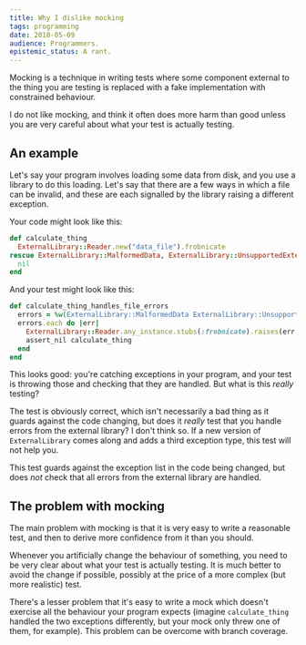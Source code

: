 ```yaml
---
title: Why I dislike mocking
tags: programming
date: 2018-05-09
audience: Programmers.
epistemic_status: A rant.
---
```


Mocking is a technique in writing tests where some component external
to the thing you are testing is replaced with a fake implementation
with constrained behaviour.

I do not like mocking, and think it often does more harm than good
unless you are very careful about what your test is actually testing.


## An example

Let's say your program involves loading some data from disk, and you
use a library to do this loading.  Let's say that there are a few ways
in which a file can be invalid, and these are each signalled by the
library raising a different exception.

Your code might look like this:

```ruby
def calculate_thing
  ExternalLibrary::Reader.new("data_file").frobnicate
rescue ExternalLibrary::MalformedData, ExternalLibrary::UnsupportedExtension
  nil
end
```

And your test might look like this:

```ruby
def calculate_thing_handles_file_errors
  errors = %w(ExternalLibrary::MalformedData ExternalLibrary::UnsupportedExtension)
  errors.each do |err|
    ExternalLibrary::Reader.any_instance.stubs(:frobnicate).raises(err.constantize)
    assert_nil calculate_thing
  end
end
```

This looks good: you're catching exceptions in your program, and your
test is throwing those and checking that they are handled.  But what
is this *really* testing?

The test is obviously correct, which isn't necessarily a bad thing as
it guards against the code changing, but does it *really* test that
you handle errors from the external library?  I don't think so.  If a
new version of `ExternalLibrary` comes along and adds a third
exception type, this test will not help you.

This test guards against the exception list in the code being changed,
but does *not* check that all errors from the external library are
handled.


## The problem with mocking

The main problem with mocking is that it is very easy to write a
reasonable test, and then to derive more confidence from it than you
should.

Whenever you artificially change the behaviour of something, you need
to be very clear about what your test is actually testing.  It is much
better to avoid the change if possible, possibly at the price of a
more complex (but more realistic) test.

There's a lesser problem that it's easy to write a mock which doesn't
exercise all the behaviour your program expects (imagine
`calculate_thing` handled the two exceptions differently, but your
mock only threw one of them, for example).  This problem can be
overcome with branch coverage.
